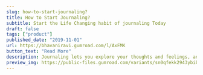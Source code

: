 ```yaml
---
slug: how-to-start-journaling?
title: How to Start Journaling?
subtitle: Start the Life Changing habit of journaling Today
draft: false
tags: ["product"]
published_date: "2019-11-01"
url: https://bhavaniravi.gumroad.com/l/AxFMK
button_text: "Read More"
description: Journaling lets you explore your thoughts and feelings, and help you deal with your problems from a different perspective.
preview_img: https://public-files.gumroad.com/variants/sn0qfekk2943ybib38k0r9hmdsw2/e62e4bcd3d858e4839b5c2b465bae257f22dc2666e91f438860b8031380a9984
---
```

